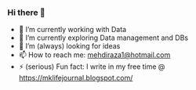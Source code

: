 
<!--
**mehhdiii/mehhdiii** is a ✨ _special_ ✨ repository because its `README.md` (this file) appears on your GitHub profile.

Here are some ideas to get you started:
-->
<!-- ![my flyer](https://user-images.githubusercontent.com/60067141/121791883-2b1c1f00-cc08-11eb-8b73-4d81ae1a8dcd.png)

 -->
### Hi there 👋

- 🔭 I’m currently working with Data
- 🌱 I’m currently exploring Data management and DBs
- 👯 I’m (always) looking for ideas
- 📫 How to reach me: mehdiraza1@hotmail.com
- ⚡ (serious) Fun fact: I write in my free time @ https://mklifejournal.blogspot.com/




